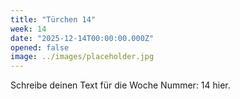 ```yaml
---
title: "Türchen 14"
week: 14
date: "2025-12-14T00:00:00.000Z"
opened: false
image: ../images/placeholder.jpg
---
```


Schreibe deinen Text für die Woche Nummer: 14 hier.

